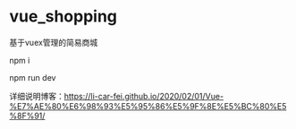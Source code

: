 # vue_shopping
基于vuex管理的简易商城


npm i 

npm run dev

详细说明博客：https://li-car-fei.github.io/2020/02/01/Vue-%E7%AE%80%E6%98%93%E5%95%86%E5%9F%8E%E5%BC%80%E5%8F%91/
